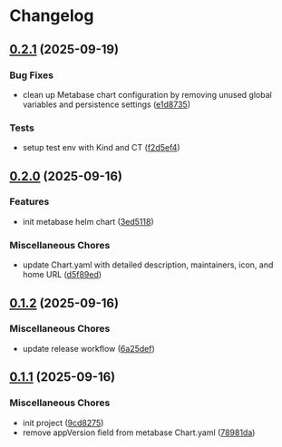 # Changelog

## [0.2.1](https://github.com/ZeroGachis/metabase-helm-chart/compare/v0.2.0...v0.2.1) (2025-09-19)


### Bug Fixes

* clean up Metabase chart configuration by removing unused global variables and persistence settings ([e1d8735](https://github.com/ZeroGachis/metabase-helm-chart/commit/e1d873584c11ad110276d57a0d334bd1014bc7ee))


### Tests

* setup test env with Kind and CT ([f2d5ef4](https://github.com/ZeroGachis/metabase-helm-chart/commit/f2d5ef45058b6b2b028b25cb06dc2f4b2dec749f))

## [0.2.0](https://github.com/ZeroGachis/metabase-helm-chart/compare/v0.1.2...v0.2.0) (2025-09-16)


### Features

* init metabase helm chart ([3ed5118](https://github.com/ZeroGachis/metabase-helm-chart/commit/3ed511888465ffcb03e2ac2c85a81be4c3d5777b))


### Miscellaneous Chores

* update Chart.yaml with detailed description, maintainers, icon, and home URL ([d5f89ed](https://github.com/ZeroGachis/metabase-helm-chart/commit/d5f89eddc4e871b30b071050ff9e83757b635c8a))

## [0.1.2](https://github.com/ZeroGachis/metabase-helm-chart/compare/v0.1.1...v0.1.2) (2025-09-16)


### Miscellaneous Chores

* update release workflow ([6a25def](https://github.com/ZeroGachis/metabase-helm-chart/commit/6a25def7540182221cbaf65777a7c488c15081da))

## [0.1.1](https://github.com/ZeroGachis/metabase-helm-chart/compare/v0.1.0...v0.1.1) (2025-09-16)


### Miscellaneous Chores

* init project ([9cd8275](https://github.com/ZeroGachis/metabase-helm-chart/commit/9cd8275b6502bfb8b968c2407ddec60f5d8bc21b))
* remove appVersion field from metabase Chart.yaml ([78981da](https://github.com/ZeroGachis/metabase-helm-chart/commit/78981da0592462e0bc7982cd5701383da020a8e1))
